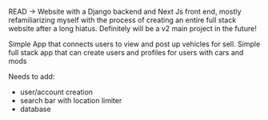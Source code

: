 READ ->
Website with a Django backend and Next Js front end, mostly refamiliarizing myself with the process of creating an entire full stack website after a long hiatus. Definitely will be a v2 main project in the future!

Simple App that connects users to view and post up vehicles for sell.
Simple full stack app that can create users and profiles for users with cars and mods

Needs to add:

- user/account creation
- search bar with location limiter
- database
